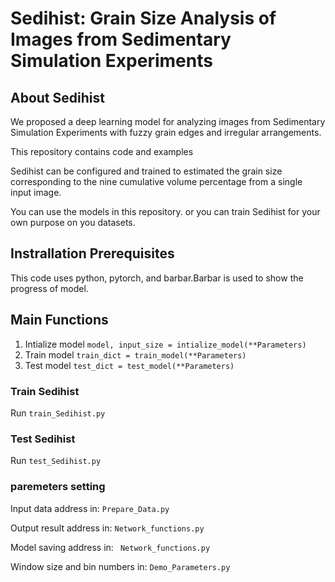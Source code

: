 # Sedihist: Grain Size Analysis of Images from Sedimentary Simulation Experiments

## About Sedihist
We proposed a deep learning model for analyzing images from  Sedimentary Simulation Experiments with fuzzy grain edges and irregular arrangements.

This repository contains code and examples 

Sedihist can be configured and trained to estimated the grain size corresponding to the nine cumulative volume percentage from a single input image.

You can use the models in this repository. or you can train Sedihist for your own purpose on you datasets.
## Instrallation Prerequisites
This code uses python, pytorch, and barbar.Barbar is used to show the progress of model.

## Main Functions
1. Intialize model
```model, input_size = intialize_model(**Parameters)```
2. Train model
```train_dict = train_model(**Parameters)```
3. Test model
```test_dict = test_model(**Parameters)```

### Train Sedihist
Run ```train_Sedihist.py```
### Test Sedihist
Run ```test_Sedihist.py```
### paremeters setting
Input data address in: ```Prepare_Data.py``` 

Output result address in: ```Network_functions.py ```

Model saving address in: ``` Network_functions.py``` 

Window size and bin numbers in: ```Demo_Parameters.py```


